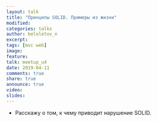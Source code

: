 ```yaml
---
layout: talk
title: "Принципы SOLID. Примеры из жизни"
modified:
categories: talks
author: beloletov_n
excerpt:
tags: [mvc web]
image:
feature:
talk: meetup_u4
date: 2019-04-11
comments: true
share: true
announce: true
video: 
slides: 
---
```


* Расскажу о том, к чему приводит нарушение SOLID.